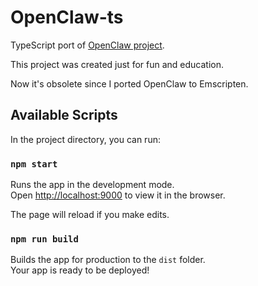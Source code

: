 # OpenClaw-ts

TypeScript port of [OpenClaw project](https://github.com/pjasicek/OpenClaw).

This project was created just for fun and education.

Now it's obsolete since I ported OpenClaw to Emscripten.

## Available Scripts

In the project directory, you can run:

### `npm start`

Runs the app in the development mode.<br />
Open [http://localhost:9000](http://localhost:9000) to view it in the browser.

The page will reload if you make edits.

### `npm run build`

Builds the app for production to the `dist` folder.<br />
Your app is ready to be deployed!
